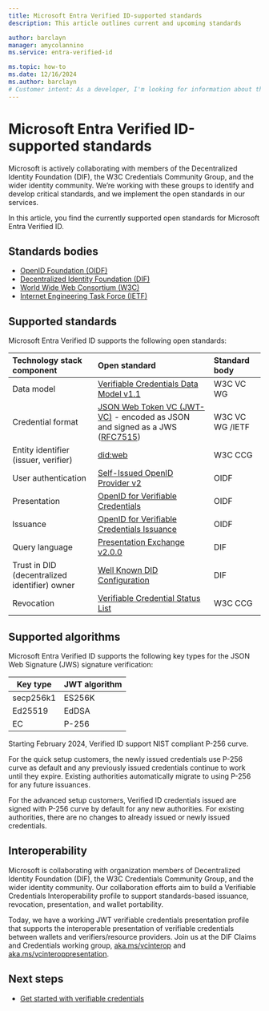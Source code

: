 ```yaml
---
title: Microsoft Entra Verified ID-supported standards
description: This article outlines current and upcoming standards

author: barclayn
manager: amycolannino
ms.service: entra-verified-id

ms.topic: how-to
ms.date: 12/16/2024
ms.author: barclayn
# Customer intent: As a developer, I'm looking for information about the open standards that are supported by Microsoft Entra Verified ID.
---
```


# Microsoft Entra Verified ID-supported standards

Microsoft is actively collaborating with members of the Decentralized Identity Foundation (DIF), the W3C Credentials Community Group, and the wider identity community. We’re working with these groups to identify and develop critical standards, and we implement the open standards in our services.

In this article, you find the currently supported open standards for Microsoft Entra Verified ID.

## Standards bodies

- [OpenID Foundation (OIDF)](https://openid.net/foundation/)
- [Decentralized Identity Foundation (DIF)](https://identity.foundation/)
- [World Wide Web Consortium (W3C)](https://www.w3.org/)
- [Internet Engineering Task Force (IETF)](https://www.ietf.org/)

## Supported standards

Microsoft Entra Verified ID supports the following open standards:

| Technology stack component | Open standard | Standard body |
|:------|:-----|:-----|
| Data model | [Verifiable Credentials Data Model v1.1](https://www.w3.org/TR/vc-data-model) | W3C VC WG |
| Credential format | [JSON Web Token VC (JWT-VC)](https://www.w3.org/TR/vc-data-model/#json-web-token) - encoded as JSON and signed as a JWS ([RFC7515](https://datatracker.ietf.org/doc/html/rfc7515)) | W3C VC WG /IETF |
| Entity identifier (issuer, verifier) | [did:web](https://github.com/w3c-ccg/did-method-web) | W3C CCG |
| User authentication | [Self-Issued OpenID Provider v2](https://openid.net/specs/openid-connect-self-issued-v2-1_0.html)| OIDF |
| Presentation | [OpenID for Verifiable Credentials](https://openid.net/sg/openid4vc/) | OIDF|
| Issuance | [OpenID for Verifiable Credentials Issuance](https://openid.net/specs/openid-4-verifiable-credential-issuance-1_0-11.html) | OIDF|
| Query language | [Presentation Exchange v2.0.0](https://identity.foundation/presentation-exchange/spec/v2.0.0/)| DIF |
| Trust in DID (decentralized identifier) owner | [Well Known DID Configuration](https://identity.foundation/.well-known/resources/did-configuration)| DIF |
| Revocation |[Verifiable Credential Status List](https://www.w3.org/TR/2023/WD-vc-status-list-20230427/)| W3C CCG |

## Supported algorithms

Microsoft Entra Verified ID supports the following key types for the JSON Web Signature (JWS) signature verification:

|Key type|JWT algorithm|
|--------|-------------|
|secp256k1|ES256K|
|Ed25519|EdDSA|
|EC|P-256|

Starting February 2024, Verified ID support NIST compliant P-256 curve.

For the quick setup customers, the newly issued credentials use P-256 curve as default and any previously issued credentials continue to work until they expire. Existing authorities automatically migrate to using P-256 for any future issuances.

For the advanced setup customers, Verified ID credentials issued are signed with P-256 curve by default for any new authorities. For existing authorities, there are no changes to already issued or newly issued credentials.

## Interoperability

Microsoft is collaborating with organization members of Decentralized Identity Foundation (DIF), the W3C Credentials Community Group, and the wider identity community. Our collaboration efforts aim to build a Verifiable Credentials Interoperability profile to support standards-based issuance, revocation, presentation, and wallet portability.

Today, we have a working JWT verifiable credentials presentation profile that supports the interoperable presentation of verifiable credentials between wallets and verifiers/resource providers. Join us at the DIF Claims and Credentials working group, [aka.ms/vcinterop](https://aka.ms/vcinterop) and [aka.ms/vcinteroppresentation](https://aka.ms/vcinteroppresentation).

## Next steps

- [Get started with verifiable credentials](verifiable-credentials-configure-tenant.md)
